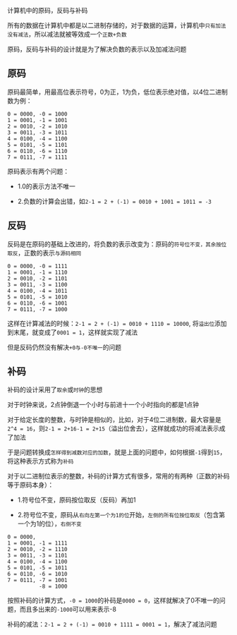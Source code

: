 计算机中的原码，反码与补码

所有的数据在计算机中都是以二进制存储的，对于数据的运算，计算机中`只有加法没有减法`，所以减法就被等效成一个`正数+负数`

原码，反码与补码的设计就是为了解决负数的表示以及加减法问题

## 原码

原码最简单，用最高位表示符号，0为正，1为负，低位表示绝对值，以4位二进制数为例：

```
0 = 0000, -0 = 1000
1 = 0001, -1 = 1001
2 = 0010, -2 = 1010
3 = 0011, -3 = 1011
4 = 0100, -4 = 1100
5 = 0101, -5 = 1101
6 = 0110, -6 = 1110
7 = 0111, -7 = 1111
```

原码表示有两个问题：

- 1.0的表示方法不唯一

- 2.负数的计算会出错，如`2-1 = 2 + (-1) = 0010 + 1001 = 1011 = -3`

## 反码

反码是在原码的基础上改进的，将负数的表示改变为：原码的`符号位不变，其余按位取反`，正数的表示`与源码相同`

```
0 = 0000, -0 = 1111
1 = 0001, -1 = 1110
2 = 0010, -2 = 1101
3 = 0011, -3 = 1100
4 = 0100, -4 = 1011
5 = 0101, -5 = 1010
6 = 0110, -6 = 1001
7 = 0111, -7 = 1000
```

这样在计算减法的时候：`2-1 = 2 + (-1) = 0010 + 1110 = 10000`, 将`溢出位`添加到末尾，就变成了`0001 = 1`，这样就实现了减法

但是反码仍然没有解决`+0与-0不唯一`的问题

## 补码

补码的设计采用了`取余`或`时钟`的思想

对于时钟来说，2点钟倒退一个小时与前进十一个小时指向的都是1点钟

对于给定长度的整数，与时钟是相似的，比如，对于4位二进制数，最大容量是`2^4 = 16`，则`2-1 = 2+16-1 = 2+15`（溢出位舍去），这样就成功的将减法表示成了加法

于是问题转换成`怎样得到减数对应的加数`，就是上面的问题中，如何根据`-1`得到`15`，将这种表示方式称为`补码`

对于以二进制位表示的整数，补码的计算方式有很多，常用的有两种（正数的补码等于原码本身）：

- 1.符号位不变，原码按位取反（反码）再加1

- 2.符号位不变，原码从`右向左第一个为1的位`开始，`左侧的所有位按位取反`（包含第一个为1的位），`右侧不变`

```
0 = 0000,
1 = 0001, -1 = 1111
2 = 0010, -2 = 1110
3 = 0011, -3 = 1101
4 = 0100, -4 = 1100
5 = 0101, -5 = 1011
6 = 0110, -6 = 1010
7 = 0111, -7 = 1001
          -8 = 1000
```

按照补码的计算方式，`-0 = 1000`的补码是`0000 = 0`，这样就解决了0不唯一的问题，而且多出来的`-1000`可以用来表示-8

补码的减法：`2-1 = 2 + (-1) = 0010 + 1111 = 0001 = 1`，解决了减法问题
